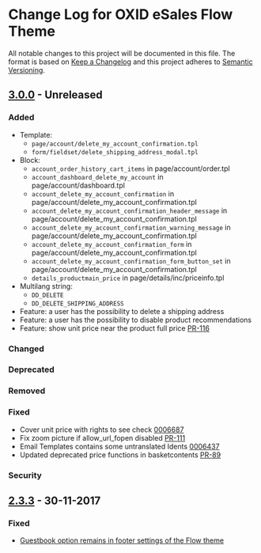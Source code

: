 # Change Log for OXID eSales Flow Theme

All notable changes to this project will be documented in this file.
The format is based on [Keep a Changelog](http://keepachangelog.com/)
and this project adheres to [Semantic Versioning](http://semver.org/).

## [3.0.0] - Unreleased

### Added
- Template:
    - `page/account/delete_my_account_confirmation.tpl`
    - `form/fieldset/delete_shipping_address_modal.tpl`    
- Block:
    - `account_order_history_cart_items` in page/account/order.tpl
    - `account_dashboard_delete_my_account` in page/account/dashboard.tpl
    - `account_delete_my_account_confirmation` in page/account/delete_my_account_confirmation.tpl
    - `account_delete_my_account_confirmation_header_message` in page/account/delete_my_account_confirmation.tpl
    - `account_delete_my_account_confirmation_warning_message` in page/account/delete_my_account_confirmation.tpl
    - `account_delete_my_account_confirmation_form` in page/account/delete_my_account_confirmation.tpl
    - `account_delete_my_account_confirmation_form_button_set` in page/account/delete_my_account_confirmation.tpl
    - `details_productmain_price` in page/details/inc/priceinfo.tpl
- Multilang string: 
    - `DD_DELETE`   
    - `DD_DELETE_SHIPPING_ADDRESS`
- Feature: a user has the possibility to delete a shipping address
- Feature: a user has the possibility to disable product recommendations
- Feature: show unit price near the product full price [PR-116](https://github.com/OXID-eSales/flow_theme/pull/116)

### Changed

### Deprecated

### Removed

### Fixed
- Cover unit price with rights to see check [0006687](https://bugs.oxid-esales.com/view.php?id=6687)
- Fix zoom picture if allow_url_fopen disabled [PR-111](https://github.com/OXID-eSales/flow_theme/pull/111)
- Email Templates contains some untranslated Idents [0006437](https://bugs.oxid-esales.com/view.php?id=6437)
- Updated deprecated price functions in basketcontents [PR-89](https://github.com/OXID-eSales/flow_theme/pull/89)

### Security

## [2.3.3] - 30-11-2017

### Fixed
- [Guestbook option remains in footer settings of the Flow theme](https://bugs.oxid-esales.com/view.php?id=6696)

[3.0.0]: https://github.com/OXID-eSales/flow_theme/compare/v3.0.0...HEAD
[2.3.3]: https://github.com/OXID-eSales/flow_theme/compare/v2.3.2...v2.3.3